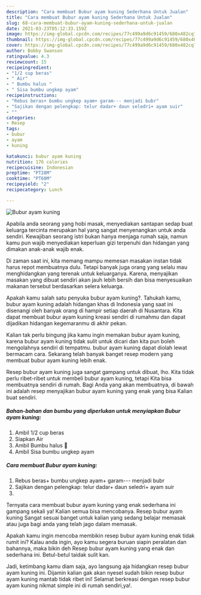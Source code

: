 ```yaml
---
description: "Cara membuat Bubur ayam kuning Sederhana Untuk Jualan"
title: "Cara membuat Bubur ayam kuning Sederhana Untuk Jualan"
slug: 68-cara-membuat-bubur-ayam-kuning-sederhana-untuk-jualan
date: 2021-03-23T05:12:33.159Z
image: https://img-global.cpcdn.com/recipes/77c499a9d6c91459/680x482cq70/bubur-ayam-kuning-foto-resep-utama.jpg
thumbnail: https://img-global.cpcdn.com/recipes/77c499a9d6c91459/680x482cq70/bubur-ayam-kuning-foto-resep-utama.jpg
cover: https://img-global.cpcdn.com/recipes/77c499a9d6c91459/680x482cq70/bubur-ayam-kuning-foto-resep-utama.jpg
author: Bobby Swanson
ratingvalue: 4.3
reviewcount: 15
recipeingredient:
- "1/2 cup beras"
- " Air"
- " Bumbu halus "
- " Sisa bumbu ungkep ayam"
recipeinstructions:
- "Rebus beras+ bumbu ungkep ayam+ garam--- menjadi bubr"
- "Sajikan dengan pelengkap: telur dadar+ daun seledri+ ayam suir"
- ""
categories:
- Resep
tags:
- bubur
- ayam
- kuning

katakunci: bubur ayam kuning 
nutrition: 176 calories
recipecuisine: Indonesian
preptime: "PT28M"
cooktime: "PT60M"
recipeyield: "2"
recipecategory: Lunch

---
```



![Bubur ayam kuning](https://img-global.cpcdn.com/recipes/77c499a9d6c91459/680x482cq70/bubur-ayam-kuning-foto-resep-utama.jpg)

Apabila anda seorang yang hobi masak, menyediakan santapan sedap buat keluarga tercinta merupakan hal yang sangat menyenangkan untuk anda sendiri. Kewajiban seorang istri bukan hanya menjaga rumah saja, namun kamu pun wajib menyediakan keperluan gizi terpenuhi dan hidangan yang dimakan anak-anak wajib enak.

Di zaman  saat ini, kita memang mampu memesan masakan instan tidak harus repot membuatnya dulu. Tetapi banyak juga orang yang selalu mau menghidangkan yang terenak untuk keluarganya. Karena, menyajikan masakan yang dibuat sendiri akan jauh lebih bersih dan bisa menyesuaikan makanan tersebut berdasarkan selera keluarga. 



Apakah kamu salah satu penyuka bubur ayam kuning?. Tahukah kamu, bubur ayam kuning adalah hidangan khas di Indonesia yang saat ini disenangi oleh banyak orang di hampir setiap daerah di Nusantara. Kita dapat membuat bubur ayam kuning kreasi sendiri di rumahmu dan dapat dijadikan hidangan kegemaranmu di akhir pekan.

Kalian tak perlu bingung jika kamu ingin memakan bubur ayam kuning, karena bubur ayam kuning tidak sulit untuk dicari dan kita pun boleh mengolahnya sendiri di tempatmu. bubur ayam kuning dapat diolah lewat bermacam cara. Sekarang telah banyak banget resep modern yang membuat bubur ayam kuning lebih enak.

Resep bubur ayam kuning juga sangat gampang untuk dibuat, lho. Kita tidak perlu ribet-ribet untuk membeli bubur ayam kuning, tetapi Kita bisa membuatnya sendiri di rumah. Bagi Anda yang akan membuatnya, di bawah ini adalah resep menyajikan bubur ayam kuning yang enak yang bisa Kalian buat sendiri.

<!--inarticleads1-->

##### Bahan-bahan dan bumbu yang diperlukan untuk menyiapkan Bubur ayam kuning:

1. Ambil 1/2 cup beras
1. Siapkan  Air
1. Ambil  Bumbu halus 🌿
1. Ambil  Sisa bumbu ungkep ayam




<!--inarticleads2-->

##### Cara membuat Bubur ayam kuning:

1. Rebus beras+ bumbu ungkep ayam+ garam--- menjadi bubr
1. Sajikan dengan pelengkap: telur dadar+ daun seledri+ ayam suir
1. 




Ternyata cara membuat bubur ayam kuning yang enak sederhana ini gampang sekali ya! Kalian semua bisa mencobanya. Resep bubur ayam kuning Sangat sesuai banget untuk kalian yang sedang belajar memasak atau juga bagi anda yang telah jago dalam memasak.

Apakah kamu ingin mencoba membikin resep bubur ayam kuning enak tidak rumit ini? Kalau anda ingin, ayo kamu segera buruan siapin peralatan dan bahannya, maka bikin deh Resep bubur ayam kuning yang enak dan sederhana ini. Betul-betul taidak sulit kan. 

Jadi, ketimbang kamu diam saja, ayo langsung aja hidangkan resep bubur ayam kuning ini. Dijamin kalian gak akan nyesel sudah bikin resep bubur ayam kuning mantab tidak ribet ini! Selamat berkreasi dengan resep bubur ayam kuning nikmat simple ini di rumah sendiri,ya!.

